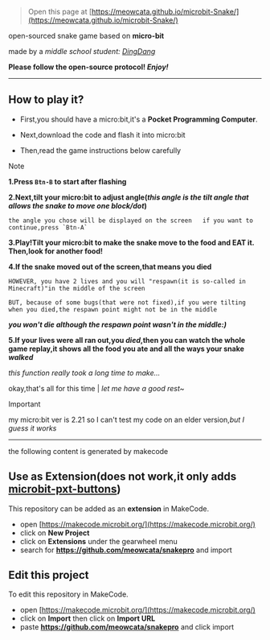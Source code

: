 
> Open this page at [https://meowcata.github.io/microbit-Snake/](https://meowcata.github.io/microbit-Snake/)

open-sourced snake game based on **micro-bit**

made by a *middle school student: [DingDang](https://github.com/MeowCata)*

**Please follow the open-source protocol! *Enjoy!***

---

## How to play it?
* First,you should have a micro:bit,it's a **Pocket Programming Computer**.

* Next,download the code and flash it into micro:bit

* Then,read the game instructions below carefully
> [!NOTE]
> **1.Press `Btn-B` to start after flashing**
> 
> **2.Next,tilt your micro:bit to adjust angle(*this angle is the tilt angle that allows the snake to move one block/dot*)**
>
>     the angle you chose will be displayed on the screen   if you want to continue,press `Btn-A`
> 
> **3.Play!Tilt your micro:bit to make the snake move to the food and **EAT it**. Then,look for another food!**
>
> **4.If the snake moved out of the screen,that means you died**
> 
>     HOWEVER, you have 2 lives and you will "respawn(it is so-called in Minecraft)"in the middle of the screen
> 
>     BUT, because of some bugs(that were not fixed),if you were tilting when you died,the respawn point might not be in the middle
> ***you won't die although the respawn point wasn't in the middle:)***
> 
>**5.If your lives were all ran out,you *died*,then you can watch the whole game replay,it shows all the food you ate and all the ways your snake *walked***
> 
> *this function really took a long time to make...*
>
> okay,that's all for this time | *let me have a good rest~*

> [!IMPORTANT]
> my micro:bit ver is 2.21 so I can't test my code on an elder version,*but I guess it works*

---

the following content is generated by makecode

## Use as Extension(does not work,it only adds [microbit-pxt-buttons](https://github.com/bsiever/microbit-pxt-clicks))

This repository can be added as an **extension** in MakeCode.

* open [https://makecode.microbit.org/](https://makecode.microbit.org/)
* click on **New Project**
* click on **Extensions** under the gearwheel menu
* search for **https://github.com/meowcata/snakepro** and import

## Edit this project

To edit this repository in MakeCode.

* open [https://makecode.microbit.org/](https://makecode.microbit.org/)
* click on **Import** then click on **Import URL**
* paste **https://github.com/meowcata/snakepro** and click import
